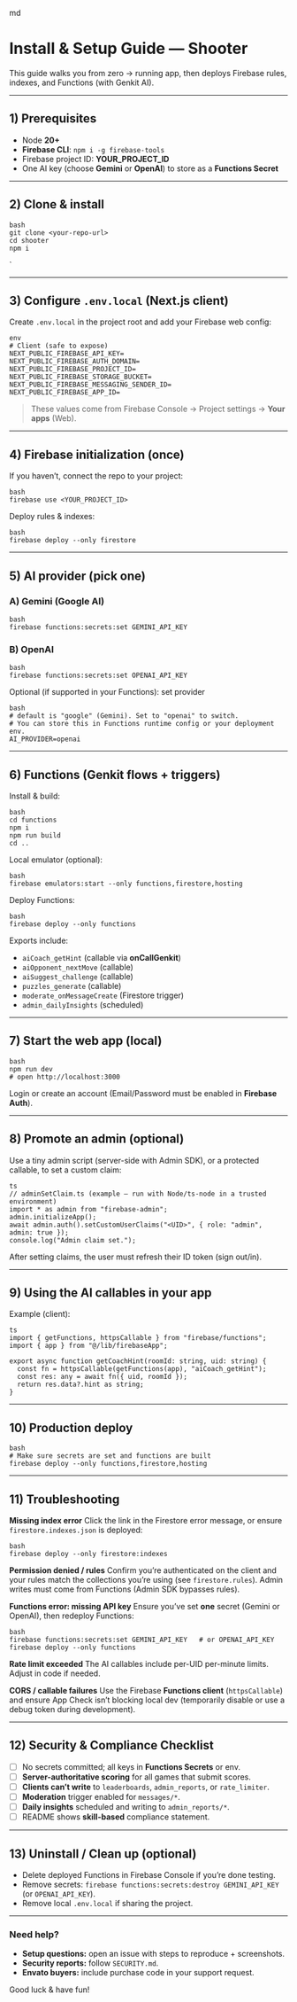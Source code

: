 md
# Install & Setup Guide — Shooter

This guide walks you from zero → running app, then deploys Firebase rules, indexes, and Functions (with Genkit AI).

---

## 1) Prerequisites
- Node **20+**
- **Firebase CLI**: `npm i -g firebase-tools`
- Firebase project ID: **YOUR_PROJECT_ID**
- One AI key (choose **Gemini** or **OpenAI**) to store as a **Functions Secret**

---

## 2) Clone & install
```
bash
git clone <your-repo-url>
cd shooter
npm i
```
`

---

## 3) Configure `.env.local` (Next.js client)

Create `.env.local` in the project root and add your Firebase web config:
```
env
# Client (safe to expose)
NEXT_PUBLIC_FIREBASE_API_KEY=
NEXT_PUBLIC_FIREBASE_AUTH_DOMAIN=
NEXT_PUBLIC_FIREBASE_PROJECT_ID=
NEXT_PUBLIC_FIREBASE_STORAGE_BUCKET=
NEXT_PUBLIC_FIREBASE_MESSAGING_SENDER_ID=
NEXT_PUBLIC_FIREBASE_APP_ID=
```
> These values come from Firebase Console → Project settings → **Your apps** (Web).

---

## 4) Firebase initialization (once)

If you haven’t, connect the repo to your project:
```
bash
firebase use <YOUR_PROJECT_ID>
```
Deploy rules & indexes:
```
bash
firebase deploy --only firestore
```
---

## 5) AI provider (pick one)

### A) Gemini (Google AI)
```
bash
firebase functions:secrets:set GEMINI_API_KEY
```
### B) OpenAI
```
bash
firebase functions:secrets:set OPENAI_API_KEY
```
Optional (if supported in your Functions): set provider
```
bash
# default is "google" (Gemini). Set to "openai" to switch.
# You can store this in Functions runtime config or your deployment env.
AI_PROVIDER=openai
```
---

## 6) Functions (Genkit flows + triggers)

Install & build:
```
bash
cd functions
npm i
npm run build
cd ..
```
Local emulator (optional):
```
bash
firebase emulators:start --only functions,firestore,hosting
```
Deploy Functions:
```
bash
firebase deploy --only functions
```
Exports include:

* `aiCoach_getHint` (callable via **onCallGenkit**)
* `aiOpponent_nextMove` (callable)
* `aiSuggest_challenge` (callable)
* `puzzles_generate` (callable)
* `moderate_onMessageCreate` (Firestore trigger)
* `admin_dailyInsights` (scheduled)

---

## 7) Start the web app (local)
```
bash
npm run dev
# open http://localhost:3000
```
Login or create an account (Email/Password must be enabled in **Firebase Auth**).

---

## 8) Promote an admin (optional)

Use a tiny admin script (server-side with Admin SDK), or a protected callable, to set a custom claim:
```
ts
// adminSetClaim.ts (example — run with Node/ts-node in a trusted environment)
import * as admin from "firebase-admin";
admin.initializeApp();
await admin.auth().setCustomUserClaims("<UID>", { role: "admin", admin: true });
console.log("Admin claim set.");
```
After setting claims, the user must refresh their ID token (sign out/in).

---

## 9) Using the AI callables in your app

Example (client):
```
ts
import { getFunctions, httpsCallable } from "firebase/functions";
import { app } from "@/lib/firebaseApp";

export async function getCoachHint(roomId: string, uid: string) {
  const fn = httpsCallable(getFunctions(app), "aiCoach_getHint");
  const res: any = await fn({ uid, roomId });
  return res.data?.hint as string;
}
```
---

## 10) Production deploy
```
bash
# Make sure secrets are set and functions are built
firebase deploy --only functions,firestore,hosting
```
---

## 11) Troubleshooting

**Missing index error**
Click the link in the Firestore error message, or ensure `firestore.indexes.json` is deployed:
```
bash
firebase deploy --only firestore:indexes
```
**Permission denied / rules**
Confirm you’re authenticated on the client and your rules match the collections you’re using (see `firestore.rules`). Admin writes must come from Functions (Admin SDK bypasses rules).

**Functions error: missing API key**
Ensure you’ve set **one** secret (Gemini or OpenAI), then redeploy Functions:

```
bash
firebase functions:secrets:set GEMINI_API_KEY   # or OPENAI_API_KEY
firebase deploy --only functions
```
**Rate limit exceeded**
The AI callables include per-UID per-minute limits. Adjust in code if needed.

**CORS / callable failures**
Use the Firebase **Functions client** (`httpsCallable`) and ensure App Check isn’t blocking local dev (temporarily disable or use a debug token during development).

---

## 12) Security & Compliance Checklist

* [ ] No secrets committed; all keys in **Functions Secrets** or env.
* [ ] **Server-authoritative scoring** for all games that submit scores.
* [ ] **Clients can’t write** to `leaderboards`, `admin_reports`, or `rate_limiter`.
* [ ] **Moderation** trigger enabled for `messages/*`.
* [ ] **Daily insights** scheduled and writing to `admin_reports/*`.
* [ ] README shows **skill-based** compliance statement.

---

## 13) Uninstall / Clean up (optional)

* Delete deployed Functions in Firebase Console if you’re done testing.
* Remove secrets: `firebase functions:secrets:destroy GEMINI_API_KEY` (or `OPENAI_API_KEY`).
* Remove local `.env.local` if sharing the project.

---

### Need help?

* **Setup questions:** open an issue with steps to reproduce + screenshots.
* **Security reports:** follow `SECURITY.md`.
* **Envato buyers:** include purchase code in your support request.

Good luck & have fun!